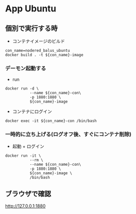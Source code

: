 # App Ubuntu

## 個別で実行する時

+ コンテナイメージのビルド

```
con_name=nodered_balus_ubuntu
docker build . -t ${con_name}-image
```

### デーモン起動する

+ run

```
docker run -d \
           --name ${con_name}-con\
           -p 1880:1880 \
           ${con_name}-image
```

+ コンテナにログイン

```
docker exec -it ${con_name}-con /bin/bash
```

### 一時的に立ち上げる(ログオフ後、すぐにコンテナ削除)

+ 起動 + ログイン

```
docker run -it \
           --rm \
           --name ${con_name}-con\
           -p 1880:1880 \
           ${con_name}-image \
           /bin/bash
```


## ブラウザで確認

http://127.0.0.1:1880
